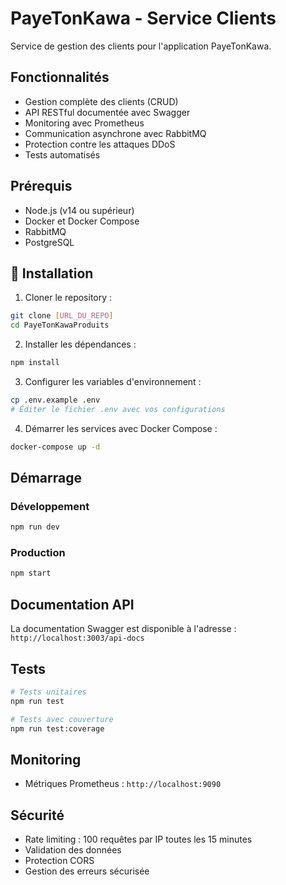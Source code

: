 # PayeTonKawa - Service Clients 

Service de gestion des clients pour l'application PayeTonKawa.

## Fonctionnalités

- Gestion complète des clients (CRUD)
- API RESTful documentée avec Swagger
- Monitoring avec Prometheus
- Communication asynchrone avec RabbitMQ
- Protection contre les attaques DDoS
- Tests automatisés

## Prérequis

- Node.js (v14 ou supérieur)
- Docker et Docker Compose
- RabbitMQ
- PostgreSQL

## 🔧 Installation

1. Cloner le repository :
```bash
git clone [URL_DU_REPO]
cd PayeTonKawaProduits
```

2. Installer les dépendances :
```bash
npm install
```

3. Configurer les variables d'environnement :
```bash
cp .env.example .env
# Éditer le fichier .env avec vos configurations
```

4. Démarrer les services avec Docker Compose :
```bash
docker-compose up -d
```

## Démarrage

### Développement
```bash
npm run dev
```

### Production
```bash
npm start
```

## Documentation API

La documentation Swagger est disponible à l'adresse : `http://localhost:3003/api-docs`

## Tests

```bash
# Tests unitaires
npm run test

# Tests avec couverture
npm run test:coverage
```

## Monitoring
- Métriques Prometheus : `http://localhost:9090`

## Sécurité

- Rate limiting : 100 requêtes par IP toutes les 15 minutes
- Validation des données
- Protection CORS
- Gestion des erreurs sécurisée
